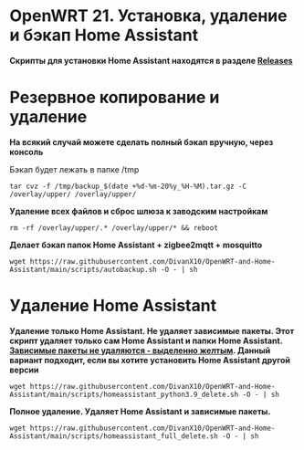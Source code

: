 # OpenWRT 21. Установка, удаление и бэкап Home Assistant

__Cкрипты для установки Home Assistant находятся в разделе [Releases](https://github.com/DivanX10/OpenWRT-and-Home-Assistant/releases)__

# Резервное копирование и удаление

__На всякий случай можете сделать полный бэкап вручную, через консоль__

Бэкап будет лежать в папке /tmp
```
tar cvz -f /tmp/backup_$(date +%d-%m-20%y_%H-%M).tar.gz -C /overlay/upper/ /overlay/upper/
```
__Удаление всех файлов и сброс шлюза к заводским настройкам__
```
rm -rf /overlay/upper/.* /overlay/upper/* && reboot
```

__Делает бэкап папок Home Assistant + zigbee2mqtt + mosquitto__
```
wget https://raw.githubusercontent.com/DivanX10/OpenWRT-and-Home-Assistant/main/scripts/autobackup.sh -O - | sh
```

# Удаление Home Assistant

__Удаление только Home Assistant. Не удаляет зависимые пакеты. Этот скрипт удаляет только сам Home Assistant и папки Home Assistant. [Зависимые пакеты не удаляются - выделенно желтым](https://github.com/openlumi/homeassistant_on_openwrt/blob/21.02/ha_install.sh#L33-L182). Данный вариант подходит, если вы хотите установить Home Assistant другой версии__ 

```
wget https://raw.githubusercontent.com/DivanX10/OpenWRT-and-Home-Assistant/main/scripts/homeassistant_python3.9_delete.sh -O - | sh
```

__Полное удаление. Удаляет Home Assistant и зависимые пакеты.__
```
wget https://raw.githubusercontent.com/DivanX10/OpenWRT-and-Home-Assistant/main/scripts/homeassistant_full_delete.sh -O - | sh
```









